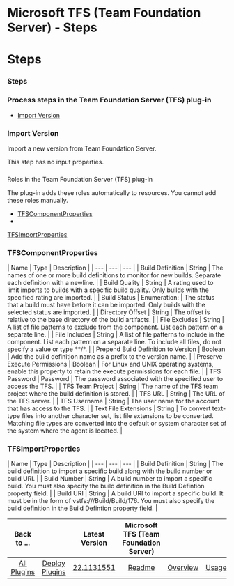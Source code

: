 
Microsoft TFS (Team Foundation Server) - Steps
==============================================

# Steps



### Steps




 



### Process steps in the Team Foundation Server (TFS) plug-in


* [Import Version](#import_version)





### Import Version


Import a new version from Team Foundation Server.


This step has no input properties.




###
 Roles in the Team Foundation Server (TFS) plug-in


The plug-in adds these roles automatically to resources. You cannot
 add these roles manually.



* [TFSComponentProperties](#tfscomponentproperties_role)
* 
[TFSImportProperties](#tfsimportproperties_role)



### TFSComponentProperties




| Name | Type | Description |
| --- |
 --- | --- |
| Build Definition | String | The names of one or more build definitions to monitor for new builds. 
Separate each definition with a newline.
  |
| Build Quality | String | A rating used to limit imports to builds with a 
specific build quality. Only builds with the specified rating are imported.
  |
| Build Status | Enumeration:
 | The 
status that a build must have before it can be imported. Only builds with the selected status are imported.
  |
| 
Directory Offset | String | The offset is relative to the base directory of the build artifacts. |
| File Excludes | 
String | A list of file patterns to exclude from the component. List each pattern on a separate line.
  |
| File 
Includes | String | A list of file patterns to include in the component. List each pattern on a separate line. To 
include all files, do not specify a value or type **/*.
  |
| Prepend Build Definition to Version | Boolean | Add the 
build definition name as a prefix to the version name. |
| Preserve Execute Permissions | Boolean | For Linux and UNIX 
operating systems, enable this property to retain the execute permissions for each file.
  |
| TFS Password | Password |
 The password associated with the specified user to access the TFS. |
| TFS Team Project | String | The name of the TFS 
team project where the build definition is stored. |
| TFS URL | String | The URL of the TFS server. |
| TFS Username | 
String | The user name for the account that has access to the TFS. |
| Text File Extensions | String | To convert text-
type files into another character set, list file extensions to be converted. Matching file types are converted into the 
default or system character set of the system where the agent is located.
  |


### TFSImportProperties




| Name | 
Type | Description |
| --- | --- | --- |
| Build Definition | String | The build definition to import a specific build 
along with the build number or build URI.
  |
| Build Number | String | A build number to import a specific build. You 
must also specify the build definition in the Build Defintion property field.
  |
| Build URI | String | A build URI to 
import a specific build. It must be in the form of vstfs:///Build/Build/176. You must also specify the build definition 
in the Build Defintion property field.
  |





|Back to ...||Latest Version|Microsoft TFS (Team Foundation Server) ||||
| :---: | :---: | :---: | :---: | :---: | :---: | :---: |
|[All Plugins](../../index.md)|[Deploy Plugins](../README.md)|[22.1131551]()|[Readme](README.md)|[Overview](overview.md)|[Usage](usage.md)|[Downloads](downloads.md)|
